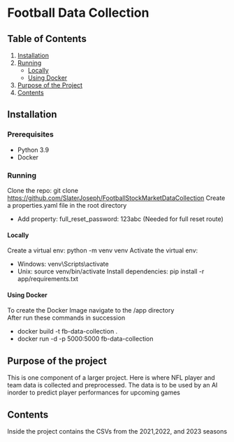 # Football Data Collection

## Table of Contents

1. [Installation](#installation)
2. [Running](#running)
    - [Locally](#locally)
    - [Using Docker](#using-docker)
3. [Purpose of the Project](#purpose-of-the-project)
4. [Contents](#contents)



## Installation
### Prerequisites
- Python 3.9
- Docker

### Running
Clone the repo: git clone https://github.com/SlaterJoseph/FootballStockMarketDataCollection
Create a properties.yaml file in the root directory
- Add property: full_reset_password: 123abc (Needed for full reset route)

#### Locally
Create a virtual env: python -m venv venv
Activate the virtual env: 
- Windows: venv\Scripts\activate
- Unix: source venv/bin/activate
Install dependencies: pip install -r app/requirements.txt

#### Using Docker
To create the Docker Image navigate to the /app directory  
After run these commands in succession
- docker build -t fb-data-collection .
- docker run -d -p 5000:5000 fb-data-collection

## Purpose of the project
This is one component of a larger project. 
Here is where NFL player and team data is collected and preprocessed.
The data is to be used by an AI inorder to predict player performances for upcoming games

## Contents
Inside the project contains the CSVs from the 2021,2022, and 2023 seasons
